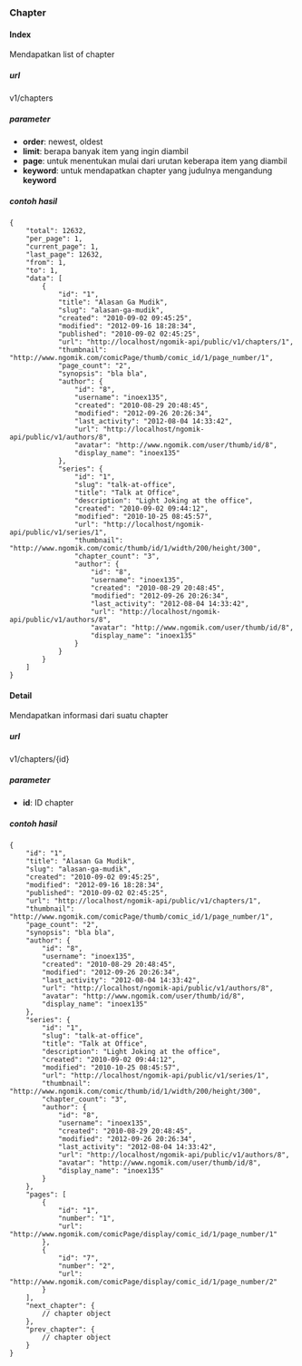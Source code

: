 ### Chapter


#### Index
Mendapatkan list of chapter

##### url
v1/chapters

##### parameter
* **order**: newest, oldest
* **limit**: berapa banyak item yang ingin diambil
* **page**: untuk menentukan mulai dari urutan keberapa item yang diambil
* **keyword**: untuk mendapatkan chapter yang judulnya mengandung **keyword**

##### contoh hasil
        
    {
        "total": 12632,
        "per_page": 1,
        "current_page": 1,
        "last_page": 12632,
        "from": 1,
        "to": 1,
        "data": [
            {
                "id": "1",
                "title": "Alasan Ga Mudik",
                "slug": "alasan-ga-mudik",
                "created": "2010-09-02 09:45:25",
                "modified": "2012-09-16 18:28:34",
                "published": "2010-09-02 02:45:25",
                "url": "http://localhost/ngomik-api/public/v1/chapters/1",
                "thumbnail": "http://www.ngomik.com/comicPage/thumb/comic_id/1/page_number/1",
                "page_count": "2",
                "synopsis": "bla bla",
                "author": {
                    "id": "8",
                    "username": "inoex135",
                    "created": "2010-08-29 20:48:45",
                    "modified": "2012-09-26 20:26:34",
                    "last_activity": "2012-08-04 14:33:42",
                    "url": "http://localhost/ngomik-api/public/v1/authors/8",
                    "avatar": "http://www.ngomik.com/user/thumb/id/8",
                    "display_name": "inoex135"
                },
                "series": {
                    "id": "1",
                    "slug": "talk-at-office",
                    "title": "Talk at Office",
                    "description": "Light Joking at the office",
                    "created": "2010-09-02 09:44:12",
                    "modified": "2010-10-25 08:45:57",
                    "url": "http://localhost/ngomik-api/public/v1/series/1",
                    "thumbnail": "http://www.ngomik.com/comic/thumb/id/1/width/200/height/300",
                    "chapter_count": "3",
                    "author": {
                        "id": "8",
                        "username": "inoex135",
                        "created": "2010-08-29 20:48:45",
                        "modified": "2012-09-26 20:26:34",
                        "last_activity": "2012-08-04 14:33:42",
                        "url": "http://localhost/ngomik-api/public/v1/authors/8",
                        "avatar": "http://www.ngomik.com/user/thumb/id/8",
                        "display_name": "inoex135"
                    }
                }
            }
        ]
    }
    
#### Detail
Mendapatkan informasi dari suatu chapter

##### url
v1/chapters/{id}

##### parameter
* **id**: ID chapter

##### contoh hasil
        
    {
        "id": "1",
        "title": "Alasan Ga Mudik",
        "slug": "alasan-ga-mudik",
        "created": "2010-09-02 09:45:25",
        "modified": "2012-09-16 18:28:34",
        "published": "2010-09-02 02:45:25",
        "url": "http://localhost/ngomik-api/public/v1/chapters/1",
        "thumbnail": "http://www.ngomik.com/comicPage/thumb/comic_id/1/page_number/1",
        "page_count": "2",
        "synopsis": "bla bla",
        "author": {
            "id": "8",
            "username": "inoex135",
            "created": "2010-08-29 20:48:45",
            "modified": "2012-09-26 20:26:34",
            "last_activity": "2012-08-04 14:33:42",
            "url": "http://localhost/ngomik-api/public/v1/authors/8",
            "avatar": "http://www.ngomik.com/user/thumb/id/8",
            "display_name": "inoex135"
        },
        "series": {
            "id": "1",
            "slug": "talk-at-office",
            "title": "Talk at Office",
            "description": "Light Joking at the office",
            "created": "2010-09-02 09:44:12",
            "modified": "2010-10-25 08:45:57",
            "url": "http://localhost/ngomik-api/public/v1/series/1",
            "thumbnail": "http://www.ngomik.com/comic/thumb/id/1/width/200/height/300",
            "chapter_count": "3",
            "author": {
                "id": "8",
                "username": "inoex135",
                "created": "2010-08-29 20:48:45",
                "modified": "2012-09-26 20:26:34",
                "last_activity": "2012-08-04 14:33:42",
                "url": "http://localhost/ngomik-api/public/v1/authors/8",
                "avatar": "http://www.ngomik.com/user/thumb/id/8",
                "display_name": "inoex135"
            }
        },
        "pages": [
            {
                "id": "1",
                "number": "1",
                "url": "http://www.ngomik.com/comicPage/display/comic_id/1/page_number/1"
            },
            {
                "id": "7",
                "number": "2",
                "url": "http://www.ngomik.com/comicPage/display/comic_id/1/page_number/2"
            }
        ],
        "next_chapter": {
            // chapter object
        },
        "prev_chapter": {
            // chapter object
        }        
    }